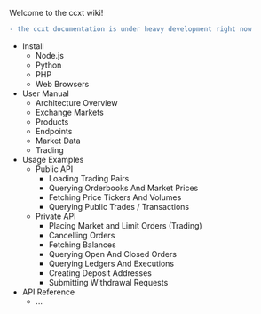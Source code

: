 Welcome to the ccxt wiki!
```diff
- the ccxt documentation is under heavy development right now
```
- Install
  - Node.js
  - Python
  - PHP
  - Web Browsers
- User Manual
  - Architecture Overview
  - Exchange Markets
  - Products
  - Endpoints
  - Market Data
  - Trading
- Usage Examples
  - Public API
    - Loading Trading Pairs
    - Querying Orderbooks And Market Prices
    - Fetching Price Tickers And Volumes
    - Querying Public Trades / Transactions
  - Private API
    - Placing Market and Limit Orders (Trading)
    - Cancelling Orders
    - Fetching Balances
    - Querying Open And Closed Orders
    - Querying Ledgers And Executions
    - Creating Deposit Addresses
    - Submitting Withdrawal Requests
- API Reference
  - ...

